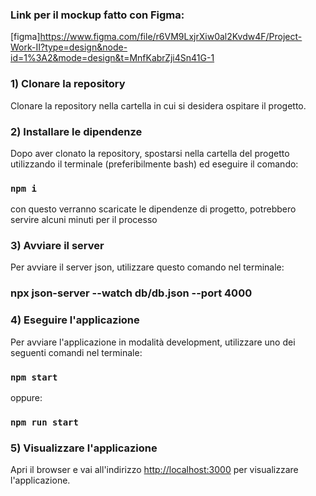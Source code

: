 ### Link per il mockup fatto con Figma:

[figma]https://www.figma.com/file/r6VM9LxjrXiw0al2Kvdw4F/Project-Work-II?type=design&node-id=1%3A2&mode=design&t=MnfKabrZji4Sn41G-1

### 1) Clonare la repository
Clonare la repository nella cartella in cui si desidera ospitare il progetto.

### 2) Installare le dipendenze
Dopo aver clonato la repository, spostarsi nella cartella del progetto utilizzando il terminale (preferibilmente bash) ed eseguire il comando:
### `npm i`
con questo verranno scaricate le dipendenze di progetto, potrebbero servire alcuni minuti per il processo

### 3) Avviare il server
Per avviare il server json, utilizzare questo comando nel terminale:

### npx json-server --watch db/db.json --port 4000

### 4) Eseguire l'applicazione
Per avviare l'applicazione in modalità development, utilizzare uno dei seguenti comandi nel terminale:

### `npm start`

oppure:

### `npm run start`

### 5) Visualizzare l'applicazione
Apri il browser e vai all'indirizzo [http://localhost:3000](http://localhost:3000) per visualizzare l'applicazione.
